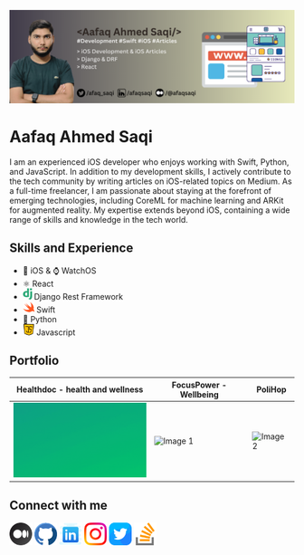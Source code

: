 
![iOS Developer](https://github.com/afaqsaqi/afaqsaqi/blob/main/header-gradient-1.png)
# Aafaq Ahmed Saqi
I am an experienced iOS developer who enjoys working with Swift, Python, and JavaScript. In addition to my development skills, I actively contribute to the tech community by writing articles on iOS-related topics on Medium. As a full-time freelancer, I am passionate about staying at the forefront of emerging technologies, including CoreML for machine learning and ARKit for augmented reality. My expertise extends beyond iOS, containing a wide range of skills and knowledge in the tech world.

## Skills and Experience
* 📱 iOS & ⌚️ WatchOS
* ⚛️ React
* <img src='https://github.com/afaqsaqi/afaqsaqi/blob/main/django.svg' alt='github' height='20'> Django Rest Framework
* <img src='https://github.com/afaqsaqi/afaqsaqi/blob/main/swift.png' alt='github' height='20'> Swift
* 🐍 Python
* <img src='https://github.com/afaqsaqi/afaqsaqi/blob/main/java-script%20(1).png' alt='github' height='20'> Javascript

## Portfolio
| Healthdoc - health and wellness     | FocusPower - Wellbeing              | PoliHop                                     |
| ----------------------------------- | ----------------------------------- | ------------------------------------------- |
| <img src="https://github.com/afaqsaqi/afaqsaqi/blob/main/Healthdoc.gif" alt="Image 2" width="256"> | <img src="https://github.com/afaqsaqi/afaqsaqi/blob/main/fp.gif" alt="Image 1" width="256">  | <img src="https://github.com/afaqsaqi/afaqsaqi/blob/main/PoliHop.gif" alt="Image 2" width="256"> |


## Connect with me
[<img src='https://github.com/afaqsaqi/afaqsaqi/blob/main/medium.png' alt='stackoverflow' height='40'>](https://medium.com/@afaqsaqi)
[<img src='https://github.com/afaqsaqi/afaqsaqi/blob/main/github.png' alt='github' height='40'>](https://github.com/afaqsaqi) 
[<img src='https://github.com/afaqsaqi/afaqsaqi/blob/main/icons8-linkedin-64.png' alt='linkedin' height='40'>](https://www.linkedin.com/in/afaqsaqi/)
[<img src='https://github.com/afaqsaqi/afaqsaqi/blob/main/instagram.png' alt='instagram' height='40'>](https://www.instagram.com/aaf.u.u//) 
[<img src='https://github.com/afaqsaqi/afaqsaqi/blob/main/twitter.png' alt='twitter' height='40'>](https://twitter.com/afaq_saqi)
[<img src='https://github.com/afaqsaqi/afaqsaqi/blob/main/stack-overflow%20(1).png' alt='stackoverflow' height='40'>](https://stackoverflow.com/users/14268481/aafaq)  

